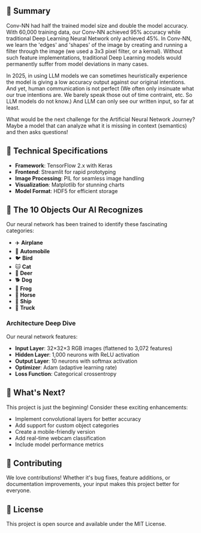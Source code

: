 
## 🔬 Summary

Conv-NN had half the trained model size and double the model accuracy. With 60,000 training data, our Conv-NN achieved 95% accuracy while traditional Deep Learning Neural Network only achieved 45%. In Conv-NN, we learn the 'edges' and 'shapes' of the image by creating and running a filter through the image (we used a 3x3 pixel filter, or a kernal). Without such feature implementations, traditional Deep Learning models would permanently suffer from model deviations in many cases.

In 2025, in using LLM models we can sometimes heuristically experience the model is giving a low accuracy output against our original intentions. And yet, human communication is not perfect (We often only insinuate what our true intentions are. We barely speak those out of time contraint, etc. So LLM models do not know.) And LLM can only see our written input, so far at least.

What would be the next challenge for the Artificial Neural Network Journey? Maybe a model that can analyze what it is missing in context (semantics) and then asks questions!



## 🔬 Technical Specifications

- **Framework**: TensorFlow 2.x with Keras
- **Frontend**: Streamlit for rapid prototyping
- **Image Processing**: PIL for seamless image handling
- **Visualization**: Matplotlib for stunning charts
- **Model Format**: HDF5 for efficient storage

## 🎲 The 10 Objects Our AI Recognizes

Our neural network has been trained to identify these fascinating categories:
- ✈️ **Airplane** 
- 🚗 **Automobile** 
- 🐦 **Bird** 
- 🐱 **Cat** 
- 🦌 **Deer**
- 🐕 **Dog** 
- 🐸 **Frog** 
- 🐴 **Horse** 
- 🚢 **Ship**
- 🚛 **Truck**


### Architecture Deep Dive
Our neural network features:
- **Input Layer**: 32×32×3 RGB images (flattened to 3,072 features)
- **Hidden Layer**: 1,000 neurons with ReLU activation
- **Output Layer**: 10 neurons with softmax activation
- **Optimizer**: Adam (adaptive learning rate)
- **Loss Function**: Categorical crossentropy

## 🌟 What's Next?

This project is just the beginning! Consider these exciting enhancements:
- Implement convolutional layers for better accuracy
- Add support for custom object categories
- Create a mobile-friendly version
- Add real-time webcam classification
- Include model performance metrics

## 🤝 Contributing

We love contributions! Whether it's bug fixes, feature additions, or documentation improvements, your input makes this project better for everyone.

## 📄 License

This project is open source and available under the MIT License.

